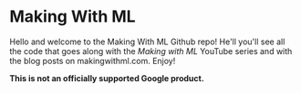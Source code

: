 # Making With ML

Hello and welcome to the Making With ML Github repo! He'll you'll see
all the code that goes along with the _Making with ML_ YouTube series
and with the blog posts on makingwithml.com. Enjoy!

**This is not an officially supported Google product.**